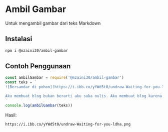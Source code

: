 # Ambil Gambar

Untuk mengambil gambar dari teks Markdown

## Instalasi

```bash
npm i @mzaini30/ambil-gambar
```

## Contoh Penggunaan

```javascript
const ambilGambar = require('@mzaini30/ambil-gambar')
const teks = `
![Bersandar di pohon](https://i.ibb.co/yYWd5t0/undraw-Waiting-for-you-ldha.png)

Aku membuat blog bukan berarti aku suka nulis. Aku membuat blog karena aku suka membuat website
`
console.log(ambilGambar(teks))
```

Hasil:

```
https://i.ibb.co/yYWd5t0/undraw-Waiting-for-you-ldha.png
```